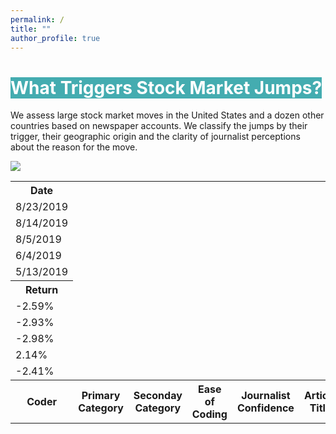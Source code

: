 ```yaml
---
permalink: /
title: ""
author_profile: true
---
```


# <span style="background-color:#44ACB0;color:white">What Triggers Stock Market Jumps?</span>

We assess large stock market moves in the United States and a dozen other countries based on newspaper accounts. We classify the jumps by their trigger, their geographic origin and the clarity of journalist perceptions about the reason for the move.

<a href='https://docs.google.com/spreadsheets/d/1BtWwJ-DSvbxsfPoDShWBvEgVbbt65C1g5qiDQST4Sic/edit#gid=1174245246'><img src='https://stockjumpswebsite.github.io/stockjumps/files/fig1v2.png'></a>

<div class="codings">
  <table>
    <th>Date</th>
    <tr>
      <td>8/23/2019</td>
    </tr>
    <tr>
      <td>8/14/2019</td>
    </tr>
    <tr>
      <td>8/5/2019</td>
    </tr>
    <tr>
      <td>6/4/2019</td>
    </tr>
    <tr>
      <td>5/13/2019</td>
    </tr>
    <th>Return</th>
    <tr>
      <td>-2.59%</td>
    </tr>
    <tr>
      <td>-2.93%</td>
    </tr>
    <tr>
      <td>-2.98%</td>
    </tr>
    <tr>
      <td>2.14%</td>
    </tr>
    <tr>
      <td>-2.41%</td>
    </tr>
    <th>Coder</th>
    <th>Primary Category</th>
    <th>Seconday Category</th>
    <th>Ease of Coding</th>
    <th>Journalist Confidence</th>
    <th>Article Title</th>
    <th>Newspaper</th>
    <th>Clarity</th>
    <th>Article Link/Location</th>
  </table>
</div>

